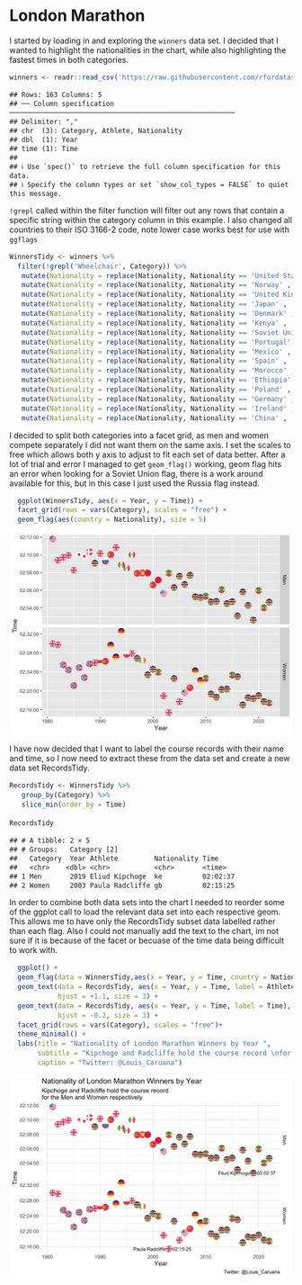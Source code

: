London Marathon
================

I started by loading in and exploring the `winners` data set. I decided
that I wanted to highlight the nationalities in the chart, while also
highlighting the fastest times in both categories.

``` r
winners <- readr::read_csv('https://raw.githubusercontent.com/rfordatascience/tidytuesday/master/data/2023/2023-04-25/winners.csv')
```

    ## Rows: 163 Columns: 5
    ## ── Column specification ────────────────────────────────────────────────────────
    ## Delimiter: ","
    ## chr  (3): Category, Athlete, Nationality
    ## dbl  (1): Year
    ## time (1): Time
    ## 
    ## ℹ Use `spec()` to retrieve the full column specification for this data.
    ## ℹ Specify the column types or set `show_col_types = FALSE` to quiet this message.

`!grepl` called within the filter function will filter out any rows that
contain a specific string within the category column in this example. I
also changed all countries to their ISO 3166-2 code, note lower case
works best for use with `ggflags`

``` r
WinnersTidy <- winners %>%
  filter(!grepl('Wheelchair', Category)) %>%
   mutate(Nationality = replace(Nationality, Nationality == 'United States' , 'us')) %>%
   mutate(Nationality = replace(Nationality, Nationality == 'Norway' , 'no')) %>%
   mutate(Nationality = replace(Nationality, Nationality == 'United Kingdom' , 'gb')) %>%
   mutate(Nationality = replace(Nationality, Nationality == 'Japan' , 'jp')) %>%
   mutate(Nationality = replace(Nationality, Nationality == 'Denmark' , 'dk')) %>%
   mutate(Nationality = replace(Nationality, Nationality == 'Kenya' , 'ke')) %>%
   mutate(Nationality = replace(Nationality, Nationality == 'Soviet Union' , 'ru')) %>%
   mutate(Nationality = replace(Nationality, Nationality == 'Portugal' , 'pt')) %>%
   mutate(Nationality = replace(Nationality, Nationality == 'Mexico' , 'mx')) %>%
   mutate(Nationality = replace(Nationality, Nationality == 'Spain' , 'es')) %>%
   mutate(Nationality = replace(Nationality, Nationality == 'Morocco' , 'ma')) %>%
   mutate(Nationality = replace(Nationality, Nationality == 'Ethiopia' , 'et')) %>%
   mutate(Nationality = replace(Nationality, Nationality == 'Poland' , 'pl')) %>%
   mutate(Nationality = replace(Nationality, Nationality == 'Germany' , 'de')) %>%
   mutate(Nationality = replace(Nationality, Nationality == 'Ireland' , 'ie')) %>%
   mutate(Nationality = replace(Nationality, Nationality == 'China' , 'cn'))
```

I decided to split both categories into a facet grid, as men and women
compete separately I did not want them on the same axis. I set the
scales to free which allows both y axis to adjust to fit each set of
data better. After a lot of trial and error I managed to get
`geom_flag()` working, geom flag hits an error when looking for a Soviet
Union flag, there is a work around available for this, but in this case
I just used the Russia flag instead.

``` r
  ggplot(WinnersTidy, aes(x = Year, y = Time)) +
  facet_grid(rows = vars(Category), scales = "free") +
  geom_flag(aes(country = Nationality), size = 5) 
```

<img src="20230425_LondonMarathon_files/figure-gfm/unnamed-chunk-3-1.png" width="672" />

I have now decided that I want to label the course records with their
name and time, so I now need to extract these from the data set and
create a new data set RecordsTidy.

``` r
RecordsTidy <- WinnersTidy %>% 
   group_by(Category) %>% 
   slice_min(order_by = Time)

RecordsTidy
```

    ## # A tibble: 2 × 5
    ## # Groups:   Category [2]
    ##   Category  Year Athlete         Nationality Time    
    ##   <chr>    <dbl> <chr>           <chr>       <time>  
    ## 1 Men       2019 Eliud Kipchoge  ke          02:02:37
    ## 2 Women     2003 Paula Radcliffe gb          02:15:25

In order to combine both data sets into the chart I needed to reorder
some of the ggplot call to load the relevant data set into each
respective geom. This allows me to have only the RecordsTidy subset data
labelled rather than each flag. Also I could not manually add the text
to the chart, im not sure if it is because of the facet or becuase of
the time data being difficult to work with.

``` r
  ggplot() +
  geom_flag(data = WinnersTidy,aes(x = Year, y = Time, country = Nationality), size = 5) +
  geom_text(data = RecordsTidy, aes(x = Year, y = Time, label = Athlete),
            hjust = +1.1, size = 3) +
  geom_text(data = RecordsTidy, aes(x = Year, y = Time, label = Time),
            hjust = -0.2, size = 3) +
  facet_grid(rows = vars(Category), scales = "free")+
  theme_minimal() +
  labs(title = "Nationality of London Marathon Winners by Year ",
       subtitle = "Kipchoge and Radcliffe hold the course record \nfor the Men and Women respectively",
       caption = "Twitter: @Louis_Caruana")
```

<img src="20230425_LondonMarathon_files/figure-gfm/unnamed-chunk-5-1.png" width="672" />
